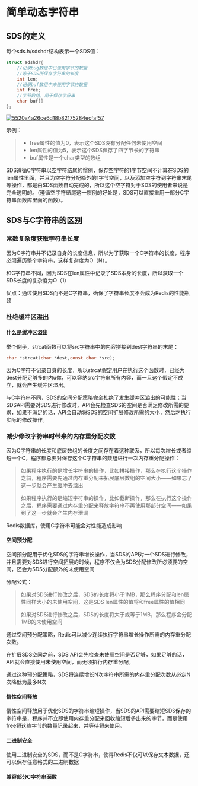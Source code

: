 # 简单动态字符串

## SDS的定义

每个sds.h/sdshdr结构表示一个SDS值：

```c
struct adshdr{
	//记录bug数组中已使用字节的数量
	//等于SDS所保存字符串的长度
	int len;
	//记录buf数组中未使用字节的数量
	int free;
	//字节数组，用于保存字符串
	char buf[]
};
```

[![5520a4a26ce6d18b82175284ecfaf57](E:\redis\img\5520a4a26ce6d18b82175284ecfaf57.jpg)](https://github.com/caicancai/redis-coding/blob/main/img/5520a4a26ce6d18b82175284ecfaf57.jpg)

示例：

> - free属性的值为0，表示这个SDS没有分配任何未使用空间
> - len属性的值为5，表示这个SDS保存了四字节长的字符串
> - buf属性是一个char类型的数组

SDS遵循C字符串以空字符结尾的惯例，保存空字符的1字节空间不计算在SDS的len属性里面，并且为空字符分配额外的1字节空间，以及添加空字符到字符串末尾等操作，都是由SDS函数自动完成的，所以这个空字符对于SDS的使用者来说是完全透明的。（遵循空字符结尾这一惯例的好处是，SDS可以直接重用一部分C字符串函数库里面的函数）。

## SDS与C字符串的区别

### 常数复杂度获取字符串长度

因为C字符串并不记录自身的长度信息，所以为了获取一个C字符串的长度，程序必须遍历整个字符串，这样复杂度为O（N）。

和C字符串不同，因为SDS在len属性中记录了SDS本身的长度，所以获取一个SDS长度的复杂度为O（1）

优点：通过使用SDS而不是C字符串，确保了字符串长度不会成为Redis的性能瓶颈

### 杜绝缓冲区溢出

#### 什么是缓冲区溢出

举个例子，strcat函数可以将src字符串中的内容拼接到dest字符串的末尾：

```c
char *strcat(char *dest,const char *src);
```

因为C字符不记录自身的长度，所以strcat假定用户在执行这个函数时，已经为dest分配足够多的内u你，可以容纳src字符串所有内容，而一旦这个假定不成立，就会产生缓冲区溢出。

与C字符串不同，SDS的空间分配策略完全杜绝了发生缓冲区溢出的可能性；当SDSAPI需要对SDS进行修改时，API会先检查SDS的空间是否满足修改所需的要求，如果不满足的话，API会自动将SDS的空间扩展修改所需的大小，然后才执行实际的修改操作。

### 减少修改字符串时带来的内存重分配次数

因为C字符串的长度和底层数组的长度之间存在着这种联系，所以每次增长或者缩短一个C，程序都总要对保存这个C字符串的数组进行一次内存重分配操作：

> 如果程序执行的是增长字符串的操作，比如拼接操作，那么在执行这个操作之前，程序需要先通过内存重分配来拓展底层数组的空间大小——如果忘了这一步就会产生缓冲去溢出
>
> 如果程序执行的是缩短字符串的操作，比如截断操作，那么在执行这个操作之后，程序需要通过内存重分配来释放字符串不再使用那部分空间——如果到了这一步就会产生内存泄漏

Redis数据库，使用C字符串可能会对性能造成影响

#### 空间预分配

空间预分配用于优化SDS的字符串增长操作，当SDS的API对一个SDS进行修改，并且需要对SDS进行空间拓展的时候，程序不仅会为SDS分配修改所必须要的空间，还会为SDS分配额外的未使用空间

分配公式：

> 如果对SDS进行修改之后，SDS的长度将小于1MB，那么程序分配和len属性同样大小的未使用空间，这是SDS len属性的值将和free属性的值相同
>
> 如果对SDS进行修改之后，SDS的长度将大于或等于1MB，那么程序会分配1MB的未使用空间

通过空间预分配策略，Redis可以减少连续执行字符串增长操作所需的内存重分配次数。

在扩展SDS空间之前，SDS API会先检查未使用空间是否足够，如果足够的话，API就会直接使用未使用空间，而无须执行内存重分配。

通过这种预分配策略，SDS将连续增长N次字符串所需的内存重分配次数从必定N次降低为最多N次

#### 惰性空间释放

惰性空间释放用于优化SDS的字符串缩短操作，当SDS的API需要缩短SDS保存的字符串是，程序并不立即使用内存重分配来回收缩短后多出来的字节，而是使用free将这些字节的数量记录起来，并等待将来使用。

#### 二进制安全

使用二进制安全的SDS，而不是C字符串，使得Redis不仅可以保存文本数据，还可以保存任意格式的二进制数据

#### 兼容部分C字符串函数
